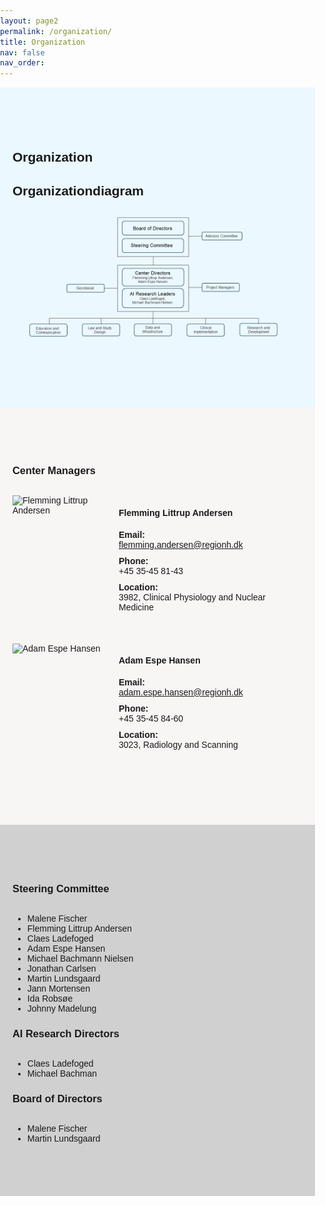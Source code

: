 ```yaml
---
layout: page2
permalink: /organization/
title: Organization
nav: false
nav_order: 
---
```


<style>
  /* Generel reset af margin og padding */
  body {
    margin: 0;
    padding: 0;
    font-family: Arial, sans-serif; /* Tilføj en standard skrifttype for bedre læsbarhed */
  }

  /* Container til at centrere sektioner */
  .container {
    max-width: 1200px;
    margin: 0 auto;
    padding: 20px;
  }

  /* Sektioner med forskellige baggrundsfarver */
  .organization-section, .centerledere-section, .leadership-section {
    padding-top: 50px;
    padding-bottom: 50px;
  }

  .organization-section {
    background-color: #EBF8FF;
  }

  .centerledere-section {
    background-color: #F8F5F5;
  }

  .leadership-section {
    background-color: #d0d0d0;
  }

  /* Styling for leader box */
  .leader-box {
    display: flex;
    flex-direction: row; /* Standard layout på store skærme */
    align-items: flex-start;
    margin-bottom: 40px;
  }

  .leader-box img {
    width: 150px; /* Fast bredde til billeder */
    height: 150px; /* Fast højde til billeder */
    object-fit: cover;
    border-radius: 0%;
    margin-right: 20px; /* Margin til højre for afstand til teksten */
  }

  .leader-info {
    flex: 1;
  }

  /* Styling for overskrifter */
  h2, h3 {
    text-align: left;
    margin-bottom: 30px;
  }

  /* Styling for kontaktinformation */
  .contact-item {
    margin-bottom: 10px;
  }

  .contact-item strong {
    display: block;
  }

  .contact-item span {
    display: block;
    word-break: break-word; /* Gør at lang tekst brækker til næste linje */
  }

  /* Responsive design */
  @media (max-width: 768px) {
    .container {
      padding: 10px; /* Reducer padding på små skærme */
    }

    .leader-box {
      flex-direction: column; /* Ændrer layout til kolonnevisning på små skærme */
      align-items: center; /* Centrerer indholdet horisontalt */
    }

    .leader-box img {
      width: 100%; /* Gør billedet responsivt */
      max-width: 150px; /* Bevarer maksimal bredde */
      margin-right: 0; /* Fjerner margin til højre */
      margin-bottom: 10px; /* Tilføjer afstand mellem billede og kontaktinformation */
    }

    .contact-item {
      width: 100%; /* Gør kontaktoplysningerne fuldt ud tilgængelige på små skærme */
    }

    .contact-item strong {
      margin-bottom: 5px; /* Tilføjer lidt afstand mellem etiketten og værdien */
    }

    .leadership-section .row {
      flex-direction: column; /* Ændrer rækkefølge på kolonner til én kolonne */
    }

    .leadership-section .col-md-4 {
      margin-bottom: 20px; /* Tilføjer afstand mellem sektioner */
    }

    .leader-info h4 {
      font-size: 1.2em; /* Ændrer skriftstørrelsen på små skærme */
    }
  }
</style>





<!-- Organization sektion -->
<div class="organization-section">
  <div class="container">
    <h2>Organization</h2>
    <strong style="font-size: 1.5em;">Organizationdiagram</strong>
    <img src="/assets/img/Organisationsdiagram.png" alt="Organizational Diagram">
  </div>
</div>

<!-- Centerledere sektion -->
<div class="centerledere-section">
  <div class="container">
    <h3>Center Managers</h3>
    <div class="row">
      <div class="col-md-6">
        <div class="leader-box">
          <img src="/assets/img/Portræt_Flemming.jpg" alt="Flemming Littrup Andersen">
          <div class="leader-info">
            <h4>Flemming Littrup Andersen</h4>
            <div class="contact-item">
              <strong>Email:</strong>
              <span><a href="mailto:flemming.andersen@regionh.dk">flemming.andersen@regionh.dk</a></span>
            </div>
            <div class="contact-item">
              <strong>Phone:</strong>
              <span>+45 35-45 81-43</span>
            </div>
            <div class="contact-item">
              <strong>Location:</strong>
              <span>3982, Clinical Physiology and Nuclear Medicine</span>
            </div>
          </div>
        </div>
      </div>
      <div class="col-md-6">
        <div class="leader-box">
          <img src="/assets/img/Portræt_Adam.jpg" alt="Adam Espe Hansen">
          <div class="leader-info">
            <h4>Adam Espe Hansen</h4>
            <div class="contact-item">
              <strong>Email:</strong>
              <span><a href="mailto:adam.espe.hansen@regionh.dk">adam.espe.hansen@regionh.dk</a></span>
            </div>
            <div class="contact-item">
              <strong>Phone:</strong>
              <span>+45 35-45 84-60</span>
            </div>
            <div class="contact-item">
              <strong>Location:</strong>
              <span>3023, Radiology and Scanning</span>
            </div>
          </div>
        </div>
      </div>
    </div>
  </div>
</div>

<!-- Leadership sektion -->
<div class="leadership-section">
  <div class="container">
    <div class="row">
      <div class="col-md-4">
        <h3>Steering Committee</h3>
        <ul>
          <li>Malene Fischer</li>
          <li>Flemming Littrup Andersen</li>
          <li>Claes Ladefoged</li>
          <li>Adam Espe Hansen</li>
          <li>Michael Bachmann Nielsen</li>
          <li>Jonathan Carlsen</li>
          <li>Martin Lundsgaard</li>
          <li>Jann Mortensen</li>
          <li>Ida Robsøe</li>
          <li>Johnny Madelung</li>
        </ul>
      </div>
      <div class="col-md-4">
        <h3>AI Research Directors</h3>
        <ul>
          <li>Claes Ladefoged</li>
          <li>Michael Bachman</li>
        </ul>
      </div>
      <div class="col-md-4">
        <h3>Board of Directors</h3>
        <ul>
          <li>Malene Fischer</li>
          <li>Martin Lundsgaard</li>
        </ul>
      </div>
    </div>
  </div>
</div>

